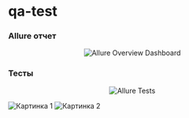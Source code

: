 # qa-test

###  Allure отчет

<p align="center">
<img title="Allure Overview Dashboard" src="images/screens/Allure_Report1.png">
</p>

###  Тесты

<p align="center">
<img title="Allure Tests" src="images/screens/Allure_Report2.png">
</p>


![Картинка 1](./images/screens/Allure_Report1.png)
![Картинка 2](./images/screens/Allure_Report2.png)
